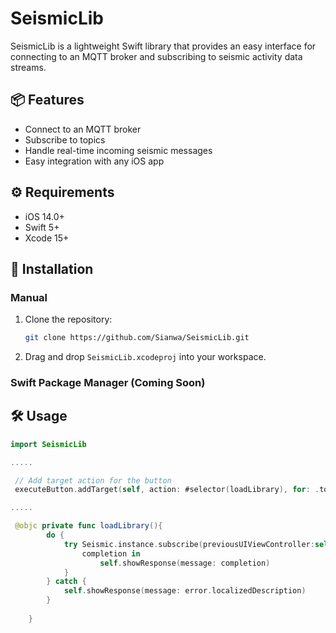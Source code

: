 # SeismicLib

SeismicLib is a lightweight Swift library that provides an easy interface for connecting to an MQTT broker and subscribing to seismic activity data streams.

## 📦 Features

- Connect to an MQTT broker
- Subscribe to topics
- Handle real-time incoming seismic messages
- Easy integration with any iOS app

## ⚙️ Requirements

- iOS 14.0+
- Swift 5+
- Xcode 15+

## 🚀 Installation

### Manual
1. Clone the repository:
    ```bash
    git clone https://github.com/Sianwa/SeismicLib.git
    ```
2. Drag and drop `SeismicLib.xcodeproj` into your workspace.

### Swift Package Manager (Coming Soon)

## 🛠 Usage

```swift
import SeismicLib

.....

 // Add target action for the button
 executeButton.addTarget(self, action: #selector(loadLibrary), for: .touchUpInside)

.....

 @objc private func loadLibrary(){
        do {
            try Seismic.instance.subscribe(previousUIViewController:self){
                completion in
                    self.showResponse(message: completion)
            }
        } catch {
            self.showResponse(message: error.localizedDescription)
        }
        
    }
